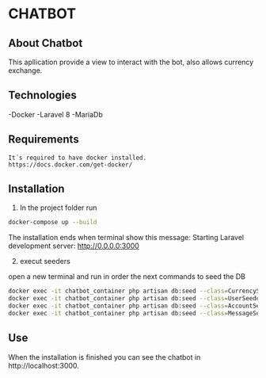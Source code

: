 # CHATBOT
## About Chatbot

This apllication provide a view to interact with the bot, also allows currency exchange.

## Technologies

-Docker
-Laravel 8
-MariaDb

## Requirements
    It´s required to have docker installed.
    https://docs.docker.com/get-docker/

## Installation
1) In the project folder run

```bash
docker-compose up --build
```

The installation ends when terminal show this message:
Starting Laravel development server: http://0.0.0.0:3000

2) execut seeders

open a new terminal and run in order the next commands to seed the DB
```bash
docker exec -it chatbot_container php artisan db:seed --class=CurrencySeeder 
docker exec -it chatbot_container php artisan db:seed --class=UserSeeder 
docker exec -it chatbot_container php artisan db:seed --class=AccountSeeder 
docker exec -it chatbot_container php artisan db:seed --class=MessageSeeder 
```
## Use
When the installation is finished you can see the chatbot in http://localhost:3000.
